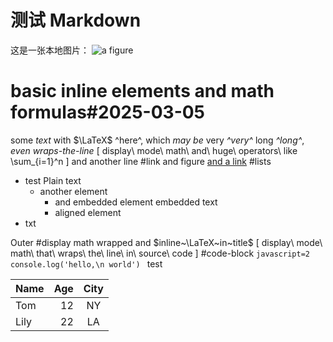 # 测试 Markdown
这是一张本地图片：
![a figure](./assets/logo.svg)

# basic inline elements and math formulas#2025-03-05
some *text* with $\LaTeX$ ^here^, which _may be_ very *^very^* long _^long^_, *even wraps-the-line*
\[ display\ mode\ math\ and\ huge\ operators\ like \sum_{i=1}^n \]
and another line
#link and figure
[and a link](/)
#lists
+ test
	Plain text
	+ another element
		+ and embedded element
			embedded text
		+ aligned element
+ txt

Outer
#display math wrapped and $inline~\LaTeX~in~title$
\[
	display\ mode\ math\ that\ wraps\ the\ line\ in\ source\ code
\]
#code-block
	```javascript=2
	console.log('hello,\n world')
	```
test

| Name | Age | City |
| ---- | ---:| :---:|
| Tom  |  12 | NY   |
| Lily |  22 | LA   |
